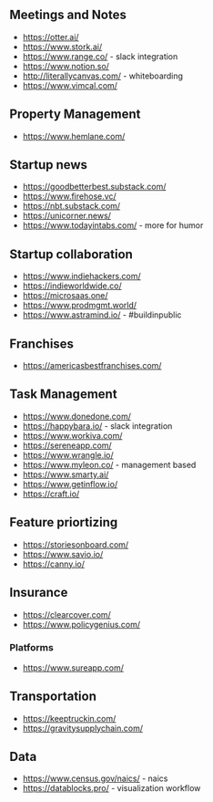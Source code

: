 

## Meetings and Notes
* https://otter.ai/
* https://www.stork.ai/
* https://www.range.co/ - slack  integration
* https://www.notion.so/
* http://literallycanvas.com/ - whiteboarding
* https://www.vimcal.com/

## Property Management
* https://www.hemlane.com/

## Startup news
* https://goodbetterbest.substack.com/
* https://www.firehose.vc/
* https://nbt.substack.com/
* https://unicorner.news/
* https://www.todayintabs.com/ - more for humor

## Startup collaboration
* https://www.indiehackers.com/
* https://indieworldwide.co/
* https://microsaas.one/
* https://www.prodmgmt.world/
* https://www.astramind.io/ - #buildinpublic

## Franchises
* https://americasbestfranchises.com/


## Task Management
* https://www.donedone.com/
* https://happybara.io/ - slack integration
* https://www.workiva.com/
* https://sereneapp.com/
* https://www.wrangle.io/
* https://www.myleon.co/ - management based
* https://www.smarty.ai/
* https://www.getinflow.io/
* https://craft.io/

## Feature priortizing
* https://storiesonboard.com/
* https://www.savio.io/
* https://canny.io/

## Insurance
* https://clearcover.com/
* https://www.policygenius.com/

### Platforms
* https://www.sureapp.com/

## Transportation
* https://keeptruckin.com/
* https://gravitysupplychain.com/

## Data
* https://www.census.gov/naics/ - naics
* https://datablocks.pro/ - visualization workflow
